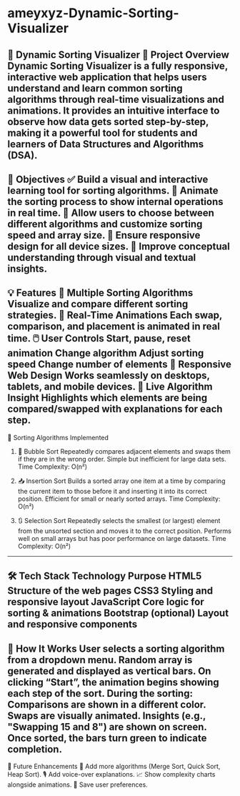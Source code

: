 # ameyxyz-Dynamic-Sorting-Visualizer

🔄 Dynamic Sorting Visualizer
📌 Project Overview
Dynamic Sorting Visualizer is a fully responsive, interactive web application that helps users understand and learn common sorting algorithms through real-time visualizations and animations. It provides an intuitive interface to observe how data gets sorted step-by-step, making it a powerful tool for students and learners of Data Structures and Algorithms (DSA).
---------------------------------------------------------------------------------------------------------------------------
🎯 Objectives
✅ Build a visual and interactive learning tool for sorting algorithms.
🎨 Animate the sorting process to show internal operations in real time.
🔁 Allow users to choose between different algorithms and customize sorting speed and array size.
📱 Ensure responsive design for all device sizes.
📘 Improve conceptual understanding through visual and textual insights.
-----------------------------------------------------------------------------------------------------------------------------
💡 Features
🔄 Multiple Sorting Algorithms
Visualize and compare different sorting strategies.
🎥 Real-Time Animations
Each swap, comparison, and placement is animated in real time.
🖱️ User Controls
Start, pause, reset animation
Change algorithm
Adjust sorting speed
Change number of elements
📱 Responsive Web Design
Works seamlessly on desktops, tablets, and mobile devices.
📘 Live Algorithm Insight
Highlights which elements are being compared/swapped with explanations for each step.
----------------------------------------------------------------------------------------------------------------------------------
🧠 Sorting Algorithms Implemented
1. 🔁 Bubble Sort
Repeatedly compares adjacent elements and swaps them if they are in the wrong order.
Simple but inefficient for large data sets.
Time Complexity: O(n²)

3. 📥 Insertion Sort
Builds a sorted array one item at a time by comparing the current item to those before it and inserting it into its correct position.
Efficient for small or nearly sorted arrays.
Time Complexity: O(n²)

3. 🔃 Selection Sort
Repeatedly selects the smallest (or largest) element from the unsorted section and moves it to the correct position.
Performs well on small arrays but has poor performance on large datasets.
Time Complexity: O(n²)
-------------------------------------------------------------------------------------------------------------------------------------
🛠️ Tech Stack
Technology	Purpose
HTML5	Structure of the web pages
CSS3	Styling and responsive layout
JavaScript	Core logic for sorting & animations
Bootstrap (optional)	Layout and responsive components
-------------------------------------------------------------------------------------------------------------------------------------
🚀 How It Works
User selects a sorting algorithm from a dropdown menu.
Random array is generated and displayed as vertical bars.
On clicking “Start”, the animation begins showing each step of the sort.
During the sorting:
Comparisons are shown in a different color.
Swaps are visually animated.
Insights (e.g., "Swapping 15 and 8") are shown on screen.
Once sorted, the bars turn green to indicate completion.
-------------------------------------------------------------------------------------------------------------------------------------
📁 Future Enhancements
🔄 Add more algorithms (Merge Sort, Quick Sort, Heap Sort).
🎙️ Add voice-over explanations.
📈 Show complexity charts alongside animations.
💾 Save user preferences.

